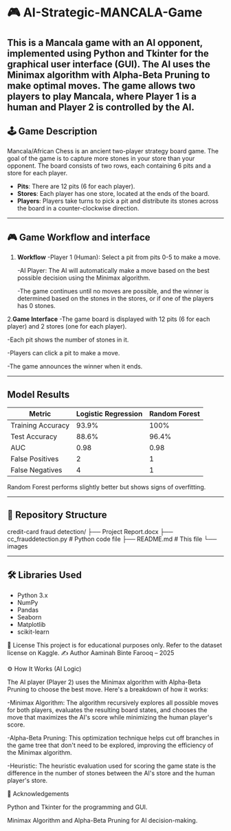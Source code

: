 # 🎮 AI-Strategic-MANCALA-Game

This is a Mancala game with an AI opponent, implemented using Python and Tkinter for the graphical user interface (GUI). The AI uses the Minimax algorithm with Alpha-Beta Pruning to make optimal moves. The game allows two players to play Mancala, where Player 1 is a human and Player 2 is controlled by the AI.
---

## 🕹️ Game Description
Mancala/African Chess is an ancient two-player strategy board game. The goal of the game is to capture more stones in your store than your opponent. The board consists of two rows, each containing 6 pits and a store for each player.

- **Pits**: There are 12 pits (6 for each player).
- **Stores**:  Each player has one store, located at the ends of the board.
- **Players**: Players take turns to pick a pit and distribute its stones across the board in a counter-clockwise direction.

---
## 🎮 Game Workflow and interface

1. **Workflow**
   -Player 1 (Human): Select a pit from pits 0-5 to make a move.
   
   -AI Player: The AI will automatically make a move based on the best possible decision using the Minimax algorithm.
   
   -The game continues until no moves are possible, and the winner is determined based on the stones in the stores, or if one of the players has 0 stones.

   
2.**Game Interface**
   -The game board is displayed with 12 pits (6 for each player) and 2 stores (one for each player).
   
   -Each pit shows the number of stones in it.
   
   -Players can click a pit to make a move.
   
   -The game announces the winner when it ends.

---

## Model Results

| Metric              | Logistic Regression | Random Forest |
|---------------------|---------------------|---------------|
| Training Accuracy   | 93.9%               | 100%          |
| Test Accuracy       | 88.6%               | 96.4%         |
| AUC                 | 0.98                | 0.98          |
| False Positives     | 2                   | 1             |
| False Negatives     | 4                   | 1             |

Random Forest performs slightly better but shows signs of overfitting.

---

## 📁 Repository Structure
credit-card fraud detection/
├── Project Report.docx 
├── cc_frauddetection.py # Python code file
├── README.md # This file
└── images


---

## 🛠️ Libraries Used
- Python 3.x
- NumPy
- Pandas
- Seaborn
- Matplotlib
- scikit-learn

📄 License
This project is for educational purposes only. Refer to the dataset license on Kaggle.
✍️ Author
Aaminah Binte Farooq – 2025







⚙️ How It Works (AI Logic)

The AI player (Player 2) uses the Minimax algorithm with Alpha-Beta Pruning to choose the best move. Here's a breakdown of how it works:

-Minimax Algorithm: The algorithm recursively explores all possible moves for both players, evaluates the resulting board states, and chooses the move that maximizes the AI's score while minimizing the human player's score.

-Alpha-Beta Pruning: This optimization technique helps cut off branches in the game tree that don't need to be explored, improving the efficiency of the Minimax algorithm.

-Heuristic: The heuristic evaluation used for scoring the game state is the difference in the number of stones between the AI's store and the human player's store.



📌 Acknowledgements

Python and Tkinter for the programming and GUI.

Minimax Algorithm and Alpha-Beta Pruning for AI decision-making.
